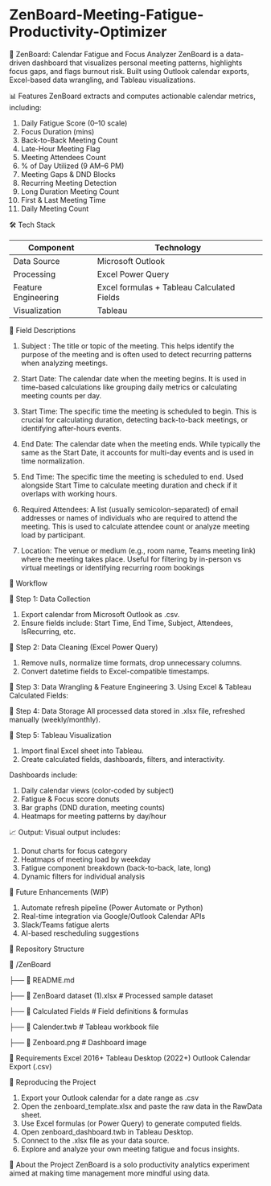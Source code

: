 # ZenBoard-Meeting-Fatigue-Productivity-Optimizer

🧘 ZenBoard: Calendar Fatigue and Focus Analyzer
ZenBoard is a data-driven dashboard that visualizes personal meeting patterns, highlights focus gaps, and flags burnout risk. Built using Outlook calendar exports, Excel-based data wrangling, and Tableau visualizations.

📊 Features
ZenBoard extracts and computes actionable calendar metrics, including:

1. Daily Fatigue Score (0–10 scale)
2. Focus Duration (mins)
3. Back-to-Back Meeting Count
4. Late-Hour Meeting Flag
5. Meeting Attendees Count
6. % of Day Utilized (9 AM–6 PM)
7. Meeting Gaps & DND Blocks
8. Recurring Meeting Detection
9. Long Duration Meeting Count
10. First & Last Meeting Time
11. Daily Meeting Count

🛠 Tech Stack

| Component             | Technology                                  |
|-----------------------|---------------------------------------------|
| Data Source           | Microsoft Outlook                           |
| Processing            | Excel Power Query                           |
| Feature Engineering   | Excel formulas + Tableau Calculated Fields  |
| Visualization         | Tableau                                     |

📌 Field Descriptions

1. Subject : The title or topic of the meeting. This helps identify the purpose of the meeting and is often used to detect recurring patterns when analyzing meetings.

2. Start Date: The calendar date when the meeting begins. It is used in time-based calculations like grouping daily metrics or calculating meeting counts per day.

3. Start Time: The specific time the meeting is scheduled to begin. This is crucial for calculating duration, detecting back-to-back meetings, or identifying after-hours events.

4. End Date: The calendar date when the meeting ends. While typically the same as the Start Date, it accounts for multi-day events and is used in time normalization.

5. End Time: The specific time the meeting is scheduled to end. Used alongside Start Time to calculate meeting duration and check if it overlaps with working hours.

6. Required Attendees: A list (usually semicolon-separated) of email addresses or names of individuals who are required to attend the meeting. This is used to calculate attendee count or analyze meeting load by participant.

7. Location: The venue or medium (e.g., room name, Teams meeting link) where the meeting takes place. Useful for filtering by in-person vs virtual meetings or identifying recurring room bookings 

🧰 Workflow

🔹 Step 1: Data Collection
1. Export calendar from Microsoft Outlook as .csv.
2. Ensure fields include: Start Time, End Time, Subject, Attendees, IsRecurring, etc.

🔹 Step 2: Data Cleaning (Excel Power Query)
1. Remove nulls, normalize time formats, drop unnecessary columns.
2. Convert datetime fields to Excel-compatible timestamps.

🔹 Step 3: Data Wrangling & Feature Engineering
3. Using Excel & Tableau Calculated Fields:

🔹 Step 4: Data Storage
All processed data stored in .xlsx file, refreshed manually (weekly/monthly).

🔹 Step 5: Tableau Visualization
1. Import final Excel sheet into Tableau.
2. Create calculated fields, dashboards, filters, and interactivity.

Dashboards include:

1. Daily calendar views (color-coded by subject)
2. Fatigue & Focus score donuts
3. Bar graphs (DND duration, meeting counts)
4. Heatmaps for meeting patterns by day/hour

📈 Output:
Visual output includes:
1. Donut charts for focus category
2. Heatmaps of meeting load by weekday
3. Fatigue component breakdown (back-to-back, late, long)
4. Dynamic filters for individual analysis

🚀 Future Enhancements (WIP)
1. Automate refresh pipeline (Power Automate or Python)
2. Real-time integration via Google/Outlook Calendar APIs
3. Slack/Teams fatigue alerts
4. AI-based rescheduling suggestions

📂 Repository Structure

📁 /ZenBoard

├── 📄 README.md

├── 📄 ZenBoard dataset (1).xlsx   # Processed sample dataset

├── 📄 Calculated Fields      # Field definitions & formulas

├── 📄 Calender.twb  # Tableau workbook file

├── 📄 Zenboard.png  # Dashboard image

📌 Requirements
Excel 2016+
Tableau Desktop (2022+)
Outlook Calendar Export (.csv)

🧪 Reproducing the Project
1. Export your Outlook calendar for a date range as .csv
2. Open the zenboard_template.xlsx and paste the raw data in the RawData sheet.
3. Use Excel formulas (or Power Query) to generate computed fields.
4. Open zenboard_dashboard.twb in Tableau Desktop.
5. Connect to the .xlsx file as your data source.
6. Explore and analyze your own meeting fatigue and focus insights.

🧘 About the Project
ZenBoard is a solo productivity analytics experiment aimed at making time management more mindful using data.


